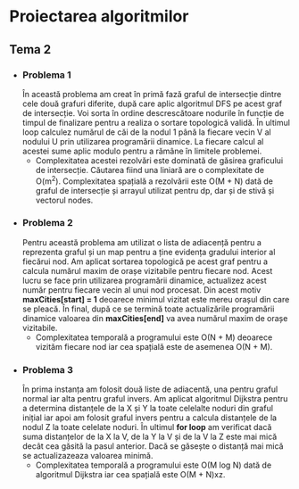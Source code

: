 <h1>Proiectarea algoritmilor</h1>
<h2>Tema 2</h2>
<ul>
    <li><h3>Problema 1</h3>
     În această problema am creat în primă fază graful de intersecție dintre cele
două grafuri diferite, după care aplic algoritmul DFS pe acest graf de intersecție.
Voi sorta în ordine descrescătoare nodurile în funcție de timpul de finalizare pentru 
a realiza o sortare topologică validă. În ultimul loop calculez numărul de căi de la nodul 1
până la fiecare vecin V al nodului U prin utilizarea programării dinamice. La fiecare calcul
al acestei sume aplic modulo pentru a rămâne în limitele problemei.
<ul><li>Complexitatea acestei rezolvări este dominată de găsirea graficului de intersecție.
Căutarea fiind una liniară are o complexitate de O(m<sup>2</sup>). Complexitatea spațială
a rezolvării este O(M + N) dată de graful de intersecție și arrayul utilizat pentru dp,
dar și de stivă și vectorul nodes.</li></ul>

</li>
    <li><h3>Problema 2</h3>
Pentru această problema am utilizat o lista de adiacență pentru a reprezenta graful
 și un map pentru a ține evidența gradului interior al fiecărui nod. Am aplicat 
sortarea topologică pe acest graf pentru a calcula numărul maxim de orașe vizitabile 
pentru fiecare nod. Acest lucru se face prin utilizarea programării dinamice, actualizez 
acest număr pentru fiecare vecin al unui nod procesat. Din acest motiv <b>maxCities[start] = 1</b>
deoarece minimul vizitat este mereu orașul din care se pleacă. În final, după ce se termină toate
actualizările programării dinamice valoarea din <b>maxCities[end]</b> va avea numărul maxim de orașe vizitabile.
    <ul><li>Complexitatea temporală a programului este O(N + M) deoarece vizităm fiecare nod iar cea 
spațială este de asemenea O(N + M).</li></ul></li>
    <li><h3>Problema 3</h3>
      În prima instanța am folosit două liste de adiacentă, una pentru graful
normal iar alta pentru graful invers. Am aplicat algoritmul Dijkstra pentru a
determina distanțele de la X și Y la toate celelalte noduri din graful inițial
iar apoi am folosit graful invers pentru a calcula distanțele de la nodul Z la
toate celelate noduri. În ultimul <b>for loop</b> am verificat dacă suma
distanțelor de la X la V, de la Y la V și de la V la Z este mai mică decât cea
găsită la pasul anterior. Dacă se găsește o distanță mai mică se actualizazeaza
valoarea minimă.
<ul><li>Complexitatea temporală a programului este O(M log N) dată de algoritmul
Dijkstra iar cea spațială este O(M + N)xz.</li></ul></li>
</ul>